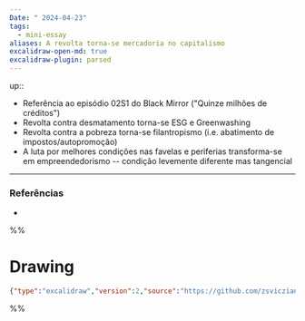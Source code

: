 ```yaml
---
Date: " 2024-04-23"
tags:
  - mini-essay
aliases: A revolta torna-se mercadoria no capitalismo
excalidraw-open-md: true
excalidraw-plugin: parsed
---
```


up:: 

- Referência ao episódio 02S1 do Black Mirror ("Quinze milhões de créditos")
- Revolta contra desmatamento torna-se ESG e Greenwashing
- Revolta contra a pobreza torna-se filantropismo (i.e. abatimento de impostos/autopromoção)
- A luta por melhores condições nas favelas e periferias transforma-se em empreendedorismo -- condição levemente diferente mas tangencial

---
### Referências
- 

%%
# Drawing
```json
{"type":"excalidraw","version":2,"source":"https://github.com/zsviczian/obsidian-excalidraw-plugin/releases/tag/2.1.5","elements":[],"appState":{"gridSize":null,"viewBackgroundColor":"#ffffff"}}
```
%%